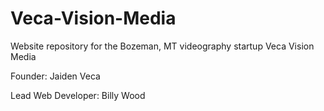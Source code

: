 # Veca-Vision-Media
Website repository for the Bozeman, MT videography startup Veca Vision Media

Founder: Jaiden Veca

Lead Web Developer: Billy Wood